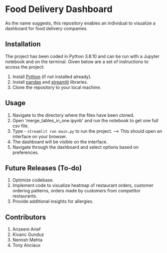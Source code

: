 # Food Delivery Dashboard

As the name suggests, this repository enables an individual to visualize a dashboard for food delivery companies.

## Installation

The project has been coded in Python 3.8.10 and can be run with a Jupyter notebook and on the terminal. Given below are a set of instructions to access the project:

1. Install [Python](https://realpython.com/installing-python/) (if not installed already).
2. Install [pandas](https://pandas.pydata.org/docs/getting_started/install.html) and [streamlit](https://docs.streamlit.io/library/get-started/installation) libraries.
3. Clone the repository to your local machine.

## Usage

1. Navigate to the directory where the files have been cloned.
2. Open 'merge_tables_in_one.ipynb' and run the notebook to get one full csv file. 
3. Type - `streamlit run main.py` to run the project. --> This should open an interface on your browser.
4. The dashboard will be visible on the interface.
5. Navigate through the dashboard and select options based on preferences.

## Future Releases (To-do)
1. Optimize codebase.
2. Implement code to visualize heatmap of restaurant orders, customer ordering patterns, orders made by customers from competitor restaurants.
3. Provide additional insights for allergies.

## Contributors
1. Anzeem Arief
2. Kivanc Gunduz
3. Nemish Mehta
4. Tony Anciaux
